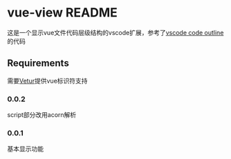 # vue-view README

这是一个显示vue文件代码层级结构的vscode扩展，参考了[vscode code outline](https://github.com/patrys/vscode-code-outline)的代码

## Requirements

需要[Vetur](https://marketplace.visualstudio.com/items?itemName=octref.vetur)提供vue标识符支持

### 0.0.2

script部分改用acorn解析

### 0.0.1

基本显示功能